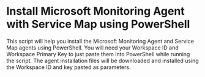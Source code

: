 # Install Microsoft Monitoring Agent with Service Map using PowerShell
This script will help you install the Microsoft Monitoring Agent and Service Map agents using PowerShell. You will need your Workspace ID and Workspace Primary Key to just paste them into PowerShell while running the script. The agent installation files will be downloaded and installed using the Workspace ID and key pasted as parameters.